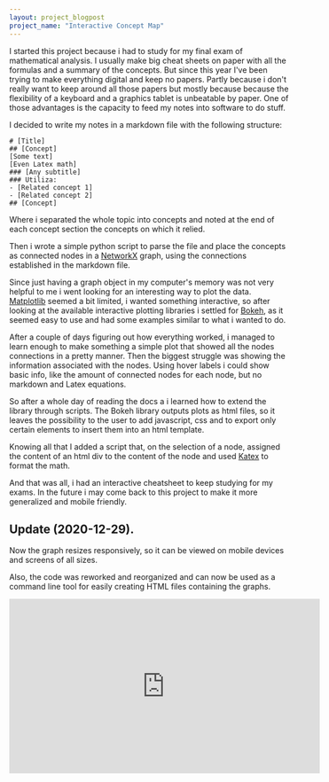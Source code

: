 ```yaml
---
layout: project_blogpost
project_name: "Interactive Concept Map"
---
```


I started this project because i had to study for my final exam of mathematical analysis. I usually make big cheat sheets on paper with all the formulas and a summary of the concepts. But since this year I've been trying to make everything digital and keep no papers. Partly because i don't really want to keep around all those papers but mostly because because the flexibility of a keyboard and a graphics tablet is unbeatable by paper. One of those advantages is the capacity to feed my notes into software to do stuff.

I decided to write my notes in a markdown file with the following structure:

```
# [Title]
## [Concept]
[Some text]
[Even Latex math]
### [Any subtitle]
### Utiliza:
- [Related concept 1]
- [Related concept 2]
## [Concept]
```

Where i separated the whole topic into concepts and noted at the end of each concept section the concepts on which it relied.

Then i wrote a simple python script to parse the file and place the concepts as connected nodes in a [NetworkX](https://networkx.github.io/) graph, using the connections established in the markdown file.

Since just having a graph object in my computer's memory was not very helpful to me i went looking for an interesting way to plot the data. [Matplotlib](https://matplotlib.org/) seemed a bit limited, i wanted something interactive, so after looking at the available interactive plotting libraries i settled for [Bokeh](https://bokeh.org/), as it seemed easy to use and had some examples similar to what i wanted to do.

After a couple of days figuring out how everything worked, i managed to learn enough to make something a simple plot that showed all the nodes connections in a pretty manner. Then the biggest struggle was showing the information associated with the nodes. Using hover labels i could show basic info, like the amount of connected nodes for each node, but no markdown and Latex equations. 

So after a whole day of reading the docs a i learned how to extend the library through scripts. The Bokeh library outputs plots as html files, so it leaves the possibility to the user to add javascript, css and to export only certain elements to insert them into an html template.

Knowing all that I added a script that, on the selection of a node, assigned the content of an html div to the content of the node and used [Katex](https://katex.org/) to format the math.

And that was all, i had an interactive cheatsheet to keep studying for my exams. In the future i may come back to this project to make it more generalized and mobile friendly.

## Update (2020-12-29).

Now the graph resizes responsively, so it can be viewed on mobile devices and screens of all sizes.

Also, the code was reworked and reorganized and can now be used as a command line tool for easily creating HTML files containing the graphs.

<iframe width="560" height="315" src="https://www.youtube.com/embed/hb3nmdTsLGA" frameborder="0" allowfullscreen></iframe>
